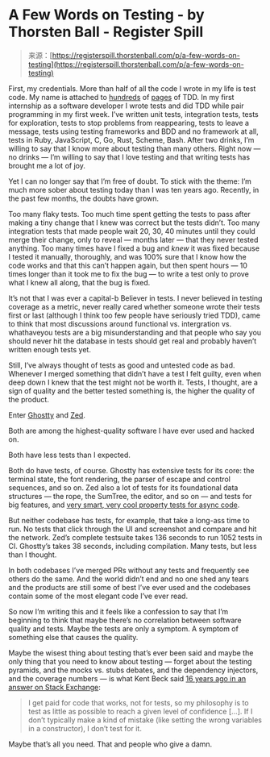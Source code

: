 <!--yml
category: 未分类
date: 2024-05-27 15:00:32
-->

# A Few Words on Testing - by Thorsten Ball - Register Spill

> 来源：[https://registerspill.thorstenball.com/p/a-few-words-on-testing](https://registerspill.thorstenball.com/p/a-few-words-on-testing)

First, my credentials. More than half of all the code I wrote in my life is test code. My name is attached to [hundreds](https://interpreterbook.com/) of [pages](https://compilerbook.com/) of TDD. In my first internship as a software developer I wrote tests and did TDD while pair programming in my first week. I’ve written unit tests, integration tests, tests for exploration, tests to stop problems from reappearing, tests to leave a message, tests using testing frameworks and BDD and no framework at all, tests in Ruby, JavaScript, C, Go, Rust, Scheme, Bash. After two drinks, I’m willing to say that I know more about testing than many others. Right now — no drinks — I’m willing to say that I love testing and that writing tests has brought me a lot of joy.

Yet I can no longer say that I’m free of doubt. To stick with the theme: I’m much more sober about testing today than I was ten years ago. Recently, in the past few months, the doubts have grown.

Too many flaky tests. Too much time spent getting the tests to pass after making a tiny change that I knew was correct but the tests didn’t. Too many integration tests that made people wait 20, 30, 40 minutes until they could merge their change, only to reveal — months later — that they never tested anything. Too many times have I fixed a bug and *knew* it was fixed because I tested it manually, thoroughly, and was 100% sure that I know how the code works and that this can’t happen again, but then spent hours — 10 times longer than it took me to fix the bug — to write a test only to prove what I knew all along, that the bug is fixed.

It’s not that I was ever a capital-b Believer in tests. I never believed in testing coverage as a metric, never really cared whether someone wrote their tests first or last (although I think too few people have seriously tried TDD), came to think that most discussions around functional vs. intergration vs. whathaveyou tests are a big misunderstanding and that people who say you should never hit the database in tests should get real and probably haven’t written enough tests yet.

Still, I’ve always thought of tests as good and untested code as bad. Whenever I merged something that didn’t have a test I felt guilty, even when deep down I knew that the test might not be worth it. Tests, I thought, are a sign of quality and the better tested something is, the higher the quality of the product.

Enter [Ghostty](https://mitchellh.com/ghostty) and [Zed](https://zed.dev/).

Both are among the highest-quality software I have ever used and hacked on.

Both have less tests than I expected.

Both do have tests, of course. Ghostty has extensive tests for its core: the terminal state, the font rendering, the parser of escape and control sequences, and so on. Zed also a lot of tests for its foundational data structures — the rope, the SumTree, the editor, and so on — and tests for big features, and [very smart, very cool property tests for async code](https://www.youtube.com/watch?v=ms8zKpS_dZE).

But neither codebase has tests, for example, that take a long-ass time to run. No tests that click through the UI and screenshot and compare and hit the network. Zed’s complete testsuite takes 136 seconds to run 1052 tests in CI. Ghostty’s takes 38 seconds, including compilation. Many tests, but less than I thought.

In both codebases I’ve merged PRs without any tests and frequently see others do the same. And the world didn’t end and no one shed any tears and the products are still some of best I’ve ever used and the codebases contain some of the most elegant code I’ve ever read.

So now I’m writing this and it feels like a confession to say that I’m beginning to think that maybe there’s no correlation between software quality and tests. Maybe the tests are only a symptom. A symptom of something else that causes the quality.

Maybe the wisest thing about testing that’s ever been said and maybe the only thing that you need to know about testing — forget about the testing pyramids, and the mocks vs. stubs debates, and the dependency injectors, and the coverage numbers — is what Kent Beck said [16 years ago in an answer on Stack Exchange](https://stackoverflow.com/a/153565):

> I get paid for code that works, not for tests, so my philosophy is to test as little as possible to reach a given level of confidence […]. If I don’t typically make a kind of mistake (like setting the wrong variables in a constructor), I don’t test for it.

Maybe that’s all you need. That and people who give a damn.